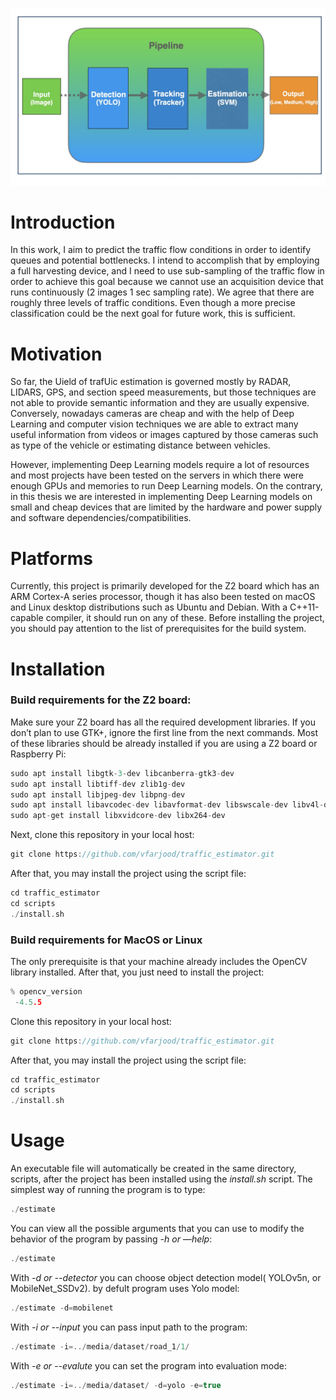 ![alt text](https://github.com/vfarjood/traffic_estimator/blob/main/doc/pipeline.jpeg?raw=true)


# Introduction

In this work, I aim to predict the traffic flow conditions in order to identify queues and potential bottlenecks. I intend to accomplish that by employing a full harvesting device, and I need to use sub-sampling of the traffic flow in order to achieve this goal because we cannot use an acquisition device that runs continuously (2 images 1 sec sampling rate). We agree that there are roughly three levels of traffic conditions. Even though a more precise classification could be the next goal for future work, this is sufficient.

# Motivation

So far, the Uield of trafUic estimation is governed mostly by RADAR, LIDARS, GPS, and section speed measurements, but those techniques are not able to provide semantic information and they are usually expensive. Conversely, nowadays cameras are cheap and with the help of Deep Learning and computer vision techniques we are able to extract many useful information from videos or images captured by those cameras such as type of the vehicle or estimating distance between vehicles.

However, implementing Deep Learning models require a lot of resources and most projects have been tested on the servers in which there were enough GPUs and memories to run Deep Learning models. On the contrary, in this thesis we are interested in implementing Deep Learning models on small and cheap devices that are limited by the hardware and power supply and software dependencies/compatibilities.



# Platforms
Currently, this project is primarily developed for the Z2 board which has an ARM Cortex-A series processor, though it has also been tested on macOS and Linux desktop distributions such as Ubuntu and Debian. With a C++11-capable compiler, it should run on any of these. Before installing the project, you should pay attention to the list of prerequisites for the build system.

# Installation

### Build requirements for the Z2 board:

Make sure your Z2 board has all the required development libraries. If you don’t plan to use GTK+, ignore the first line from the next commands. Most of these libraries should be already installed if you are using a Z2 board or Raspberry Pi:
```cpp
sudo apt install libgtk-3-dev libcanberra-gtk3-dev
sudo apt install libtiff-dev zlib1g-dev
sudo apt install libjpeg-dev libpng-dev
sudo apt install libavcodec-dev libavformat-dev libswscale-dev libv4l-dev
sudo apt-get install libxvidcore-dev libx264-dev
```
Next, clone this repository in your local host:
```cpp
git clone https://github.com/vfarjood/traffic_estimator.git
```
After that, you may install the project using the script file:
```cpp
cd traffic_estimator
cd scripts
./install.sh
```
### Build requirements for MacOS or Linux

The only prerequisite is that your machine already includes the OpenCV library installed. After that, you just need to install the project:
```cpp
% opencv_version
 -4.5.5
```
Clone this repository in your local host:
```cpp
git clone https://github.com/vfarjood/traffic_estimator.git
```
After that, you may install the project using the script file:
```cpp
cd traffic_estimator
cd scripts
./install.sh
```

# Usage

An executable file will automatically be created in the same directory, scripts, after the project has been installed using the *install.sh* script. The simplest way of running the program is to type:
```cpp
./estimate
```
You can view all the possible arguments that you can use to modify the behavior of the program by passing *-h or —help*:
```cpp
./estimate
```

With *-d or --detector* you can choose object detection model( YOLOv5n, or MobileNet_SSDv2). by defult program uses Yolo model:
```cpp
./estimate -d=mobilenet
```
With *-i or --input* you can pass input path to the program:
```cpp
./estimate -i=../media/dataset/road_1/1/
```
With *-e or --evalute* you can set the program into evaluation mode:
```cpp
./estimate -i=../media/dataset/ -d=yolo -e=true
```
